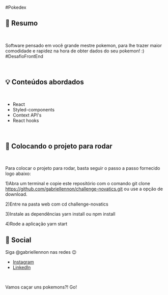 #Pokedex

## :bookmark: Resumo
<br />

Software pensado em você grande mestre pokemon, para lhe trazer maior comodidade e rapidez na hora de obter dados do seu pokemon! :) 
#DesafioFrontEnd

<br />

## :bulb: Conteúdos abordados
<br />


- React
- Styled-components
- Context API's
- React hooks

<br />

## :wrench: Colocando o projeto para rodar
<br />

Para colocar o projeto para rodar, basta seguir o passo a passo fornecido logo abaixo:

1)Abra um terminal e copie este repositório com o comando
git clone https://github.com/gabriellennon/challenge-novatics.git ou use a opção de download.

2)Entre na pasta web com 
cd challenge-novatics

3)Instale as dependências
yarn install 
ou 
npm install

4)Rode a aplicação
yarn start
<br />

## :wave: Social

Siga @gabriellennon nas redes :wink:
<br />

- [Instagram](https://www.instagram.com/gabriellennon/?hl=pt-br)
- [LinkedIn](https://www.linkedin.com/in/gabriellennon/)

<br />

Vamos caçar uns pokemons?!
Go!
